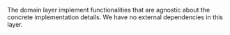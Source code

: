 The domain layer implement functionalities that are agnostic about the concrete implementation details.
We have no external dependencies in this layer.